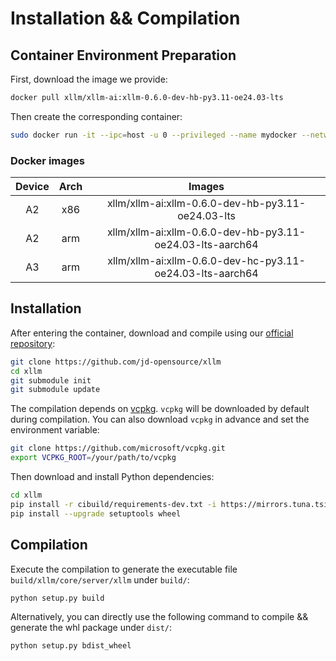 # Installation && Compilation

## Container Environment Preparation
First, download the image we provide:
```bash
docker pull xllm/xllm-ai:xllm-0.6.0-dev-hb-py3.11-oe24.03-lts
```
Then create the corresponding container:
```bash
sudo docker run -it --ipc=host -u 0 --privileged --name mydocker --network=host  --device=/dev/davinci0  --device=/dev/davinci_manager --device=/dev/devmm_svm --device=/dev/hisi_hdc -v /var/queue_schedule:/var/queue_schedule -v /mnt/cfs/9n-das-admin/llm_models:/mnt/cfs/9n-das-admin/llm_models -v /usr/local/Ascend/driver:/usr/local/Ascend/driver -v /usr/local/Ascend/add-ons/:/usr/local/Ascend/add-ons/ -v /usr/local/sbin/npu-smi:/usr/local/sbin/npu-smi -v /usr/local/sbin/:/usr/local/sbin/ -v /var/log/npu/conf/slog/slog.conf:/var/log/npu/conf/slog/slog.conf -v /var/log/npu/slog/:/var/log/npu/slog -v /export/home:/export/home -w /export/home -v ~/.ssh:/root/.ssh  -v /var/log/npu/profiling/:/var/log/npu/profiling -v /var/log/npu/dump/:/var/log/npu/dump -v /home/:/home/  -v /runtime/:/runtime/  xllm/xllm-ai:xllm-0.6.0-dev-hb-py3.11-oe24.03-lts
```

### Docker images

| Device    |    Arch     |   Images      |
|:---------:|:-----------:|:-------------:|
| A2        |     x86     | xllm/xllm-ai:xllm-0.6.0-dev-hb-py3.11-oe24.03-lts | 
| A2        |     arm     | xllm/xllm-ai:xllm-0.6.0-dev-hb-py3.11-oe24.03-lts-aarch64 |
| A3        |     arm     | xllm/xllm-ai:xllm-0.6.0-dev-hc-py3.11-oe24.03-lts-aarch64 |


## Installation
After entering the container, download and compile using our [official repository](https://github.com/jd-opensource/xllm):
```bash
git clone https://github.com/jd-opensource/xllm
cd xllm
git submodule init
git submodule update
```
The compilation depends on [vcpkg](https://github.com/microsoft/vcpkg). `vcpkg` will be downloaded by default during compilation. You can also download `vcpkg` in advance and set the environment variable:
```bash
git clone https://github.com/microsoft/vcpkg.git
export VCPKG_ROOT=/your/path/to/vcpkg
```
Then download and install Python dependencies:
```bash
cd xllm
pip install -r cibuild/requirements-dev.txt -i https://mirrors.tuna.tsinghua.edu.cn/pypi/web/simple
pip install --upgrade setuptools wheel
```

## Compilation
Execute the compilation to generate the executable file `build/xllm/core/server/xllm` under `build/`:
```bash
python setup.py build
```
Alternatively, you can directly use the following command to compile && generate the whl package under `dist/`:
```bash
python setup.py bdist_wheel
```

